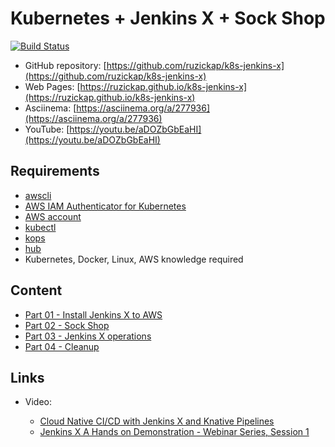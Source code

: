 # Kubernetes + Jenkins X + Sock Shop

[![Build Status](https://github.com/ruzickap/k8s-jenkins-x/workflows/vuepress-build/badge.svg)](https://github.com/ruzickap/k8s-jenkins-x)

* GitHub repository: [https://github.com/ruzickap/k8s-jenkins-x](https://github.com/ruzickap/k8s-jenkins-x)
* Web Pages: [https://ruzickap.github.io/k8s-jenkins-x](https://ruzickap.github.io/k8s-jenkins-x)
* Asciinema: [https://asciinema.org/a/277936](https://asciinema.org/a/277936)
* YouTube: [https://youtu.be/aDOZbGbEaHI](https://youtu.be/aDOZbGbEaHI)

## Requirements

* [awscli](https://aws.amazon.com/cli/)
* [AWS IAM Authenticator for Kubernetes](https://github.com/kubernetes-sigs/aws-iam-authenticator)
* [AWS account](https://aws.amazon.com/account/)
* [kubectl](https://kubernetes.io/docs/tasks/tools/install-kubectl/)
* [kops](https://github.com/kubernetes/kops)
* [hub](https://hub.github.com/)
* Kubernetes, Docker, Linux, AWS knowledge required

## Content

* [Part 01 - Install Jenkins X to AWS](part-01/README.md)
* [Part 02 - Sock Shop](part-02/README.md)
* [Part 03 - Jenkins X operations](part-03/README.md)
* [Part 04 - Cleanup](part-04/README.md)

## Links

* Video:

  * [Cloud Native CI/CD with Jenkins X and Knative Pipelines](https://youtu.be/sUkvpzr9du8)
  * [Jenkins X A Hands on Demonstration - Webinar Series, Session 1](https://youtu.be/PqSfYuKEkVU)
